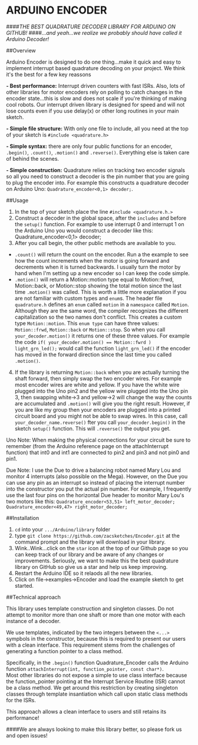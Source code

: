 # ARDUINO ENCODER

####*THE BEST QUADRATURE DECODER LIBRARY FOR ARDUINO ON GITHUB!*
####*...and yeah...we realize we probably should have called it Arduino Decoder!*

##Overview

Arduino Encoder is designed to do one thing...make it quick and easy 
to implement interrupt based quadrature decoding on your project. We 
think it's the best for a few key reassons

**- Best performance:** Interrupt driven counters with fast ISRs.
Also, lots of other libraries for motor encoders rely on polling to 
catch changes in the encoder state...this is slow and
does not scale if you're thinking of making cool robots.  Our interrupt
driven library is designed for speed and will not lose counts even if
you use delay(x) or other long routines in your main sketch.

**- Simple file structure:** With only one file to include, all you need 
at the top of your sketch is `#include <quadrature.h>`

**- Simple syntax:** there are only four public functions for an encoder,
`.begin()`, `.count()`, `.motion()` and `.reverse()`.  Everything else is 
taken care of behind the scenes.

**- Simple construction:** Quadrature relies on tracking two encoder
signals so all you need to construct a decoder is the pin number that
you are going to plug the encoder into.  For example this constructs
a quadrature decoder on Arduino Uno:
    `Quadrature_encoder<0,1> decoder;`.

##Usage

1. In the top of your sketch place the line `#include <quadrature.h.>`
2. Construct a decoder in the global space, after the `includes` and before
the `setup()` function.  For example to use interrupt 0 and interrupt 1
on the Arduino Uno you would construct a decoder like this:
    Quadrature_encoder<0,1> decoder;
3. After you call begin, the other public methods are available to you.
 - `.count()` will return the count on the encoder.  Run a the example to
 see how the count increments when the motor is going forward and 
 decrements when it is turned backwards.  I usually turn the motor by
 hand when I'm setting up a new encoder so I can keep the code simple.
 - `.motion()` will return a Motion::motion type equal to Motion::frwd, 
 Motion::back, or Motion::stop showing the total motion since the last
 time `.motion()` was called.  This is worth a little more explanation
 if you are not familiar with custom types and `enum`s.  The header
 file `quadrature.h` defines an `enum` called `motion` in a 
 `namespace` called `Motion`.  Although they are the same word, the
 compiler recognizes the different capitalization so the two names
 don't conflict.  This creates a custom type `Motion::motion`.  This
 `enum type` can have three values: `Motion::frwd`, `Motion::back` or 
 `Motion::stop`.  So when you call `your_decoder.motion()` it returns
 one of these three values.  For example the code
     `if( your_decoder.motion() == Motion::fwrd ) light_grn_led();`
 would call the function `light_grn_led()` if the encoder has moved
 in the forward direction since the last time you called `.motion()`.
4. If the library is returning `Motion::back` when you are actually
 turning the shaft forward, then simply swap the two encoder wires.
 For example most encoder wires are white and yellow.  If you have
 the white wire plugged into the Uno pin2 and the yellow wire
 plugged into the Uno pin 3, then swapping white->3 and yellow->2
 will change the way the counts are accumulated and `.motion()` will
 give you the right result.  However, if you are like my group then
 your encoders are plugged into a printed circuit board and you might
 not be able to swap wires.  In this case, call
     `your_decoder_name.reverse()`
 fter you call `your_decoder.begin()` in the sketch `setup()`
 function.  This will `.reverse()` the output you get.


Uno Note: When making the physical connections for your circuit be sure to
remember (from the Arduino reference page on the attachInterrupt function)
that int0 and int1 are connected to pin2 and pin3 and not pin0 and pin1.

Due Note: I use the Due to drive a balancing robot named Mary Lou and
monitor 4 interrupts (also possible on the Mega).  However, on the Due
you can use any pin as an interrupt so instead of placing the interrupt
number into the constructor you put the actual pin number.  For example,
I frequently use the last four pins on the horizontal Due header to monitor
Mary Lou's two motors like this:
    `Quadrature_encoder<53,51> left_motor_decoder;`
	`Quadrature_encoder<49,47> right_motor_decoder;` 

##Installation

1. `cd` into your `.../Arduino/library` folder
2. type `git clone https://github.com/zacsketches/Encoder.git` at
the command prompt and the library will download in your library.
3. Wink..Wink...click on the `star` icon at the top of our Github 
page so you can keep track of our library and be aware of any changes
or improvements.  Seriously, we want to make this the best 
quadrature library on GitHub so give us a star and help us keep 
improving.
4. Restart the Arduino IDE so it relaods all the new libraries.
5. Click on file->examples->Encoder and load the example sketch
to get started.

##Technical approach

This library uses template construction and singleton classes.  Do not 
attempt to monitor more than one shaft or more than one motor with
each instance of a decoder.

We use templates, indicated by the two integers between the `<...>`
sympbols in the constructor, because this is required to present
our users with a clean interface.  This requirement stems from the
challenges of generating a function pointer to a class method.

Specifically, in the `.begin()` function Quadrature_Encoder calls the 
Arduino function `attachInterrupt(int, function_pointer, const char*)`.  
Most other libraries do not expose a simple to use class interface 
because the function_pointer pointing at the Interrupt Service 
Routine (ISR) cannot be a class method.  We get around this 
restriction by creating singleton classes through template insantiation 
which call upon static class methods for the ISRs.

This approach allows a clean interface to users and still retains its
performance!


####We are always looking to make this library better, so please fork us and open issues!
